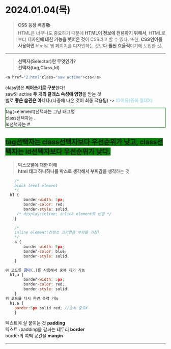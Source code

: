 <h1>2024.01.04(목)</h1>

> <strong>CSS 등장 배경📚</strong> <br>
HTML은 너무나도 중요하기 때문에 **HTML이 정보에 전념하기 위해서**,
HTML로부터 **디자인에 대한 기능을 뺏어온 것**이 CSS라고 할 수 있다.
또한, **CSS언어를 사용하면** html로 웹 페이지를 디자인하는 것보다 **훨씬 효율적**이기에 도입한 것.
---

> <strong>선택자(Selector)란 무엇인가?</strong><br>
**선택자(tag,Class,Id)**<br> 

~~~javascript
<a href="2.html"class="saw active">css</a>
~~~
class명은 **띄어쓰기로 구분**한다!<br>
saw와 active **두 개의 클래스 속성에 영향**을 받는 것<br>
별로 **좋은 습관은 아니다**.(나중에 나온 것이 최종 적용됨) 
-> <span style="color:powderblue">**ID이용(중복 절대X)**</span>
<p style="border:1px green solid">
tag(=element)선택자는 그냥 태그명<br>
class선택자는 .<br>
id선택자는 # <br>
</p>

<strong style="background-color:green">tag선택자는 class선택자보다 우선순위가 낮고, class선택자는 id선택자보다 우선순위가 낮다.</strong>
---

> <strong>박스모델에 대한 이해</strong><br>
**html 태그 하나하나를 박스로 생각해서 부피감을 생각**하는 것.
~~~javascript
    /*
    block level element
    */
  h1 {
        border-width: 5px;
        border-color: red;
        border-style: solid;
     /* display:inline; inline element로 변경 */
    }

    /*
    inline element(컨텐츠 크기만큼 부피를 가짐)
    */
    a {
        border-width: 5px;
        border-color: blue;
        border-style: solid;
    }

위 코드를 콤마(,)를 사용해서 중복 제거 가능
  h1,a {
        border-width: 5px;
        border-color: red;
        border-style: solid;
    }
위 코드를 다시 한번 축약 가능
  h1,a {
	border:5px solid red; //순서 중요X
    }
~~~

텍스트에 살 붙이는 것 **padding** <br>
텍스트+padding을 감싸는 테두리 **border** <br>
border의 여백 공간을 **margin** <br>

---